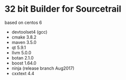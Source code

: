 32 bit Builder for Sourcetrail
==============================

based on centos 6

* devtoolset4 (gcc)
* cmake 3.8.2
* maven 3.5.0
* qt 5.9.1
* llvm 5.0.0
* botan 2.1.0
* boost 1.64.0
* ninja (release branch Aug2017)
* cxxtext 4.4
